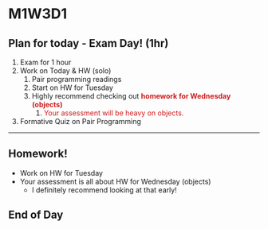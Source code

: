 # M1W3D1

## Plan for today - Exam Day! (1hr)

  1. Exam for 1 hour
  2. Work on Today & HW (solo)
     1. Pair programming readings
     2. Start on HW for Tuesday 
     3. Highly recommend checking out <span style="color:#cd1d1d;"> **homework for Wednesday (objects)**</span>
        1.  <span style="color:#cd1d1d;">Your assessment will be heavy on objects.</span>
  3. Formative Quiz on Pair Programming

---

## Homework!
- Work on HW for Tuesday
- Your assessment is all about HW for Wednesday (objects)
  - I definitely recommend looking at that early!


## End of Day


